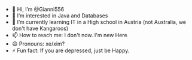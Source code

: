 - 👋 Hi, I’m @Gianni556
- 👀 I’m interested in Java and Databases
- 🌱 I’m currently learning IT in a High school in Austria (not Australia, we don't have Kangaroos)
- 📫 How to reach me: I don't now. I'm new Here
- 😄 Pronouns: xe/xim?
- ⚡ Fun fact: If you are depressed, just be Happy.

<!---
Gianni556/Gianni556 is a ✨ special ✨ repository because its `README.md` (this file) appears on your GitHub profile.
You can click the Preview link to take a look at your changes.
--->
